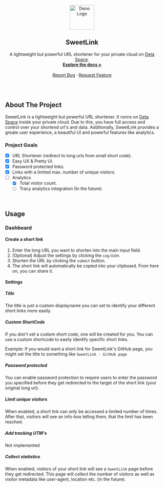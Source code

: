 <!-- PROJECT LOGO -->
<br />
<p align="center">
  <a href="https://github.com/MaximilianHeidenreich/SweetLink">
    <img src="https://deno.land/logo.svg" alt="Deno Logo" width="80" height="80">
  </a>

<h2 align="center">SweetLink</h2>

<p align="center">
    A lightweight but powerful URL shortener for your private cloud on <a href="http://deta.sh">Deta Space</a>.
    <br />
    <a href=""><strong>Explore the docs »</strong></a>
    <br />
    <br />
    <a href="https://github.com/MaximilianHeidenreich/SweetLink/issues">Report Bug</a>
    ·
    <a href="https://github.com/MaximilianHeidenreich/SweetLink/issues">Request Feature</a>
  </p>
</p>

<br><br>

<!-- ABOUT THE PROJECT -->

## About The Project

SweetLink is a lightweight but powerful URL shortener. It runns on <a href="http://deta.sh">Deta Space</a> inside your private cloud.
Due to this, you have full access and control over your shortend url's and data.
Additionally, SweetLink provides a greate user experience, a beautiful UI and powerful features like analytics.

### Project Goals

- [x] URL Shortener (redirect to long urls from small short code).
- [x] Easy UX & Pretty UI.
- [x] Password protected links.
- [x] Links with a limited max. number of unique visitors.
- [ ] Analytics
  - [x] Total visitor count.
  - [ ] Tracy analytics integration (In the future).

<br>

<!-- USAGE -->

## Usage

### Dashboard

#### Create a short link
1. Enter the long URL you want to shorten into the main input field.
2. (Optional) Adjust the settings by clicking the `cog` icon.
3. Shorten the URL by clicking the `submit` button.
4. The short link will automatically be copied into your clipboard. From here on, you can share it.

#### Settings
##### Title

The title is just a custom displayname you can set to identify your different short links more easily.

##### Custom ShortCode

If you don't set a custom short code, one will be created for you. 
You can use a custom shortcode to easily identify specific short links.

Example:
If you would want a short link for SweetLink's GitHub page, you might set the title to something like `SweetLink - GitHub page`

##### Password protected

You can enable password protection to require users to enter the password you specified before 
they get redirected to the target of the short link (your original long url).

##### Limit unique visitors

When enabled, a short link can only be accessed a limited number of times. After that, visitors will see an info-box 
telling them, that the limit has been reached.

##### Add tracking UTM's
Not implemented

##### Collect statistics

When enabled, visitors of your short link will see a `SweetLink` page before they get redirected. 
This page will collect the number of visitors as well as visitor metadata like user-agent, location etc. (in the future).
